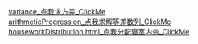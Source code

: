 <a href="https://txmorningstar.github.io/myProject/variance.html">variance_点我求方差_ClickMe</a><br/>
<a href="https://txmorningstar.github.io/myProject/arithmeticProgression.html">arithmeticProgression_点我求解等差数列_ClickMe</a><br/>
<a href="https://txmorningstar.github.io/myProject/houseworkDistribution.html">houseworkDistribution.html_点我分配寝室内务_ClickMe</a><br/>
